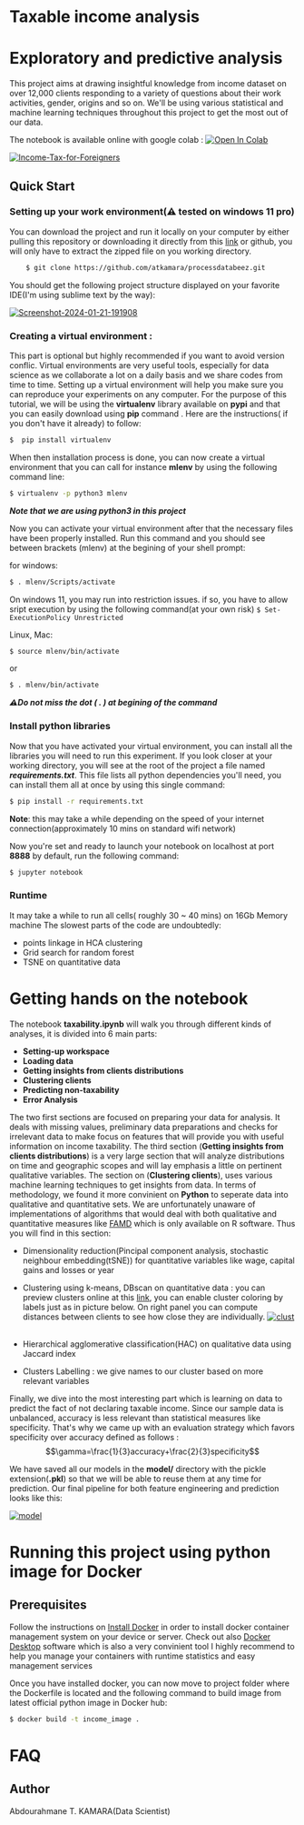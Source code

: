 

Taxable income analysis
==========================

# Exploratory and predictive analysis

This project aims at drawing insightful knowledge from income dataset on over 12,000 clients responding to a variety of questions about their work activities, gender, origins and so on. We'll be using  various statistical and machine learning techniques throughout this project to  get the most out of our data.

The notebook is available online with google colab : <a href="https://colab.research.google.com/drive/1z4xkXOPvoBFpTKPmZ3ekElxvQd3veJNm?usp=sharing" target="_parent"><img src="https://colab.research.google.com/assets/colab-badge.svg" alt="Open In Colab"/></a>

<a href="https://ibb.co/hmpsJ30"><img src="https://i.ibb.co/LZ4SXVK/Income-Tax-for-Foreigners.jpg" alt="Income-Tax-for-Foreigners" border="0"></a>


## Quick Start

### Setting up your work environment(⚠ tested on windows 11 pro)

You can download the project and run it locally on your computer by either pulling this repository or downloading it directly from this [link](https://codeload.github.com/atkamara/processdatabeez/zip/refs/heads/main) or github, you will only have to extract the zipped file on you working directory.
```bash
    $ git clone https://github.com/atkamara/processdatabeez.git
```    
You should get the following project structure displayed on your favorite IDE(I'm using sublime text by the way): 

<a href="https://imgbb.com/"><img src="https://i.ibb.co/G7mrymY/Screenshot-2024-01-21-191908.png" alt="Screenshot-2024-01-21-191908" border="0"></a>

### Creating a virtual environment :

This part is optional but highly recommended if you want to avoid version conflic. Virtual environments are very useful tools, especially for data science as we collaborate a lot on a daily basis and we share codes from time to time. Setting up a virtual environment will help you make sure you can reproduce your experiments on any computer. For the purpose of this tutorial, we will be using the **virtualenv** library available on **pypi** and that you can easily download using **pip** command . Here are the instructions( if you don't have it already) to follow: 

```bash
$  pip install virtualenv
```

When then installation process is done, you can now create a virtual environment that you can call for instance **mlenv** by using the following command line: 
```bash
$ virtualenv -p python3 mlenv
```
***Note that we are using python3 in this project***
	
Now you can activate your virtual environment after that the necessary files have been properly installed. Run this command and you should see between brackets (mlenv) at the begining of your shell prompt:

for windows: 

```bash
$ . mlenv/Scripts/activate
```
On windows 11, you may run into restriction issues. if so, you have to allow sript execution by using the following command(at your own risk) ```$ Set-ExecutionPolicy Unrestricted```

Linux, Mac: 

```bash
$ source mlenv/bin/activate
```
or
```bash
$ . mlenv/bin/activate
```

***⚠Do not miss the dot ( . ) at begining of the command***

### Install python libraries

Now that you have activated your virtual environment, you can install all the libraries you will need to run this experiment. If you look closer at your working directory, you will see at the root of the project a file named ***requirements.txt***. This file lists all python dependencies you'll need, you can install them all at once by using this single command:
```bash
$ pip install -r requirements.txt
```
**Note**: this may take a while depending on the speed of your internet connection(approximately 10 mins on standard wifi network)

Now you're set and ready to launch your notebook on localhost at port **8888** by default, run the following command:
```bash
$ jupyter notebook
```
### Runtime 

It may take a while to run all cells( roughly 30 ~ 40 mins) on 16Gb Memory machine
The slowest parts of the code are undoubtedly:
* points linkage in HCA clustering
* Grid search for random forest
* TSNE on quantitative data

# Getting hands on the notebook

The notebook **taxability.ipynb** will walk you through different kinds of analyses, it is divided into 6 main parts:
* **Setting-up workspace**
* **Loading data**
* **Getting insights from clients distributions**
* **Clustering clients**
* **Predicting non-taxability**
* **Error Analysis**

The two first sections are focused on preparing your data for analysis. It deals with missing values, preliminary data preparations and checks for irrelevant data to make focus on features that will provide you with useful information on income taxability.
The third section (**Getting insights from clients distributions**) is a very large section that will analyze distributions on time and geographic scopes and will lay emphasis a little on pertinent qualitative variables.
The section on (**Clustering clients**), uses various machine learning techniques to get insights from data. In terms of methodology, we found it more convinient on **Python** to seperate data into qualitative and quantitative sets. We are unfortunately unaware of implementations of algorithms that would deal with both qualitative and quantitative measures like [FAMD](https://rdrr.io/cran/FactoMineR/man/FAMD.html) which is only available on R software. Thus you will find in this section:
*  Dimensionality reduction(Pincipal component analysis, stochastic neighbour embedding(tSNE)) for quantitative variables like wage, capital gains and losses or year
* Clustering using k-means, DBscan on quantitative data : you can preview clusters online at this [link](https://projector.tensorflow.org/?config=https://gist.githubusercontent.com/atkamara/af578844509b0402135f635734a1fbe9/raw/b5d93e71c4fcc25d41b3cb2b3d66410ea0d886a1/beez_config.json), you can enable cluster coloring by labels just as in picture below. On right panel you can compute distances between clients to see how close they are individually.
<a href="https://ibb.co/wybsB44"><img src="https://i.ibb.co/b1yJQXX/clust.png" alt="clust" border="0"></a><br /><br />

* Hierarchical agglomerative classification(HAC) on qualitative data using Jaccard index
* Clusters Labelling : we give names to our cluster based on more relevant variables


Finally, we dive into the most interesting part which is learning on data to predict the fact of not declaring taxable income. Since our sample data is unbalanced, accuracy is less relevant than statistical measures like specificity. That's why we came up with an evaluation strategy which favors specificity over accuracy defined as follows :
$$\gamma=\frac{1}{3}accuracy+\frac{2}{3}specificity$$

We have saved all our models in the **model/** directory with the pickle extension(**.pkl**) so that we will be able to reuse them at any time for prediction. 
Our final pipeline for both feature engineering and prediction looks like this:

<a href="https://ibb.co/HGXRyPg"><img src="https://i.ibb.co/p4nNTKX/model.png" alt="model" border="0"></a>


# Running this project using python image for Docker
## Prerequisites

Follow the instructions on [Install Docker](https://docs.docker.com/engine/installation/)  in order to install docker container management system on your device or server. Check out also [Docker Desktop](https://www.docker.com/products/docker-desktop/) software which is also a very convinient tool I highly recommend to help you manage your containers with runtime statistics and easy management services

Once you have installed docker, you can now move to project folder where the Dockerfile is located and the following command to build image from latest official python image in Docker hub:

```bash
$ docker build -t income_image .
```


# FAQ



## Author
Abdourahmane T. KAMARA(Data Scientist)